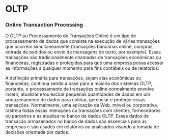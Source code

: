# OLTP

### Online Transaction Processing

O OLTP ou Processamento de Transações Online é um tipo de processamento de dados que consiste na execução de várias transações que ocorrem simultaneamente (transações bancárias online, compras, entrada de pedidos ou envio de mensagens de texto, por exemplo). Essas transações são tradicionalmente chamadas de transações econômicas ou financeiras, registradas e protegidas para que uma empresa possa acessar as informações a qualquer momento para fins contábeis ou de relatórios.

A definição primária para transações, sejam elas econômicas ou financeiras, continua sendo a base para a maioria dos sistemas OLTP, portanto, o processamento de transações online normalmente envolve inserir, atualizar e/ou excluir pequenas quantidades de dados em um armazenamento de dados para coletar, gerenciar e proteger essas transações. Normalmente, uma aplicação da Web, móvel ou corporativa, rastreia todas essas interações ou transações com clientes, fornecedores ou parceiros e as atualiza no banco de dados OLTP. Esses dados de transação armazenados no banco de dados são essenciais para as empresas e são usados em relatórios ou analisados visando a tomada de decisões orientada por dados.